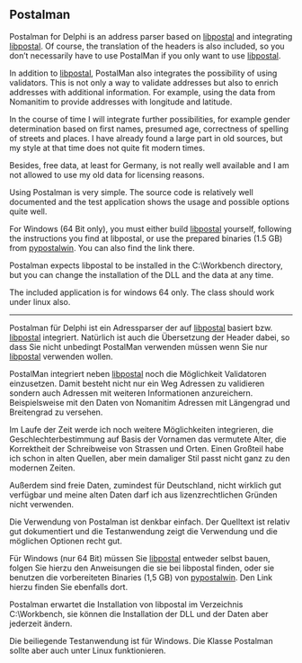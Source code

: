 ## Postalman

Postalman for Delphi is an address parser based on [libpostal](https://github.com/openvenues/libpostal) and integrating [libpostal](https://github.com/openvenues/libpostal). Of course, the translation of the headers is also included, so you don’t necessarily have to use PostalMan if you only want to use [libpostal](https://github.com/openvenues/libpostal).

In addition to [libpostal](https://github.com/openvenues/libpostal), PostalMan also integrates the possibility of using validators. This is not only a way to validate addresses but also to enrich addresses with additional information. For example, using the data from Nomanitim to provide addresses with longitude and latitude.

In the course of time I will integrate further possibilities, for example gender determination based on first names, presumed age, correctness of spelling of streets and places. I have already found a large part in old 
sources, but my style at that time does not quite fit modern times.

Besides, free data, at least for Germany, is not really well available and I am not allowed to use my old data for licensing reasons.

Using Postalman is very simple. The source code is relatively well documented and the test application shows the usage and possible options quite well.

For Windows (64 Bit only), you must either build [libpostal](https://github.com/openvenues/libpostal) yourself, following the instructions you find at libpostal, or use the prepared binaries (1.5 GB) from  [pypostalwin](https://github.com/selva221724/pypostalwin). You can also find the link there.

Postalman expects libpostal to be installed in the C:\Workbench directory, but you can change the installation of the DLL and the data at any time.

The included application is for windows 64 only. The class should work under linux also.

---

Postalman für Delphi ist ein Adressparser der auf [libpostal](https://github.com/openvenues/libpostal) basiert bzw. [libpostal](https://github.com/openvenues/libpostal) integriert. Natürlich ist auch die Übersetzung der Header dabei, so dass Sie nicht unbedingt PostalMan verwenden müssen wenn Sie nur [libpostal](https://github.com/openvenues/libpostal) verwenden wollen.

PostalMan integriert neben [libpostal](https://github.com/openvenues/libpostal) noch die Möglichkeit Validatoren einzusetzen. Damit besteht nicht nur ein Weg Adressen zu validieren sondern auch Adressen mit weiteren Informationen anzureichern. Beispielsweise mit den Daten von Nomanitim Adressen mit Längengrad und Breitengrad zu versehen.

Im Laufe der Zeit werde ich noch weitere Möglichkeiten integrieren,  die Geschlechterbestimmung auf Basis der Vornamen das vermutete Alter, die Korrektheit der Schreibweise von Strassen und Orten. Einen Großteil habe ich schon in alten 
Quellen, aber mein damaliger Stil passt nicht ganz zu den modernen Zeiten.

Außerdem sind freie Daten, zumindest für Deutschland, nicht wirklich gut verfügbar und meine alten Daten darf ich aus lizenzrechtlichen Gründen nicht verwenden.

Die Verwendung von Postalman ist denkbar einfach. Der Quelltext ist relativ gut dokumentiert und die Testanwendung zeigt die Verwendung und die möglichen Optionen recht gut.

Für Windows (nur 64 Bit) müssen Sie [libpostal](https://github.com/openvenues/libpostal) entweder selbst bauen, folgen Sie hierzu den Anweisungen die sie bei libpostal finden, oder sie benutzen die vorbereiteten Binaries (1,5 GB) von [pypostalwin](https://github.com/selva221724/pypostalwin). Den Link hierzu finden Sie ebenfalls dort.

Postalman erwartet die Installation von libpostal im Verzeichnis C:\Workbench, sie können die Installation der DLL und der Daten aber jederzeit ändern.

Die beiliegende Testanwendung ist für Windows. Die Klasse Postalman sollte aber auch unter Linux funktionieren.
